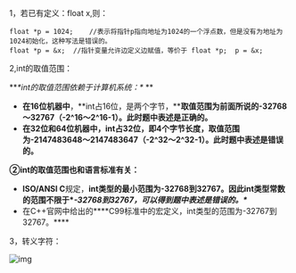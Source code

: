 1，若已有定义：float x,则：

```
float *p = 1024;    //表示将指针p指向地址为1024的一个浮点数，但是没有为地址为1024初始化，这种写法是错误的。
float *p = &x;  //指针变量允许边定义边赋值，等价于 float *p;  p = &x;
```

2,int的取值范围：

***\*int的取值范围依赖于计算机系统：\**
**

- **在16位机器中**，**int占16位，是两个字节，****取值范围为前面所说的-32768～32767（-2^16～2^16-1）。此时题中表述是正确的。**
- **在32位和64位机器中，int占32位，即4个字节长度，取值范围为-2147483648～2147483647（-2^32～2^32-1）。此时题中表述是错误的。**

**②int的取值范围也和语言标准有关：**

- **ISO/ANSI C**规定，**int类型的最小范围为-32768到32767。因此int类型常数的范围不限于\**-32768到32767，可以得到题中表述是错误的。\****
- 在C++官网中给出的***\*C99标准中的宏定义，int类型的范围为-32767到32767。\****

3，转义字符：

![img](https://uploadfiles.nowcoder.com/images/20190526/4695029_1558838298025_3F7306416200B7B7B7853884B340A3CD)